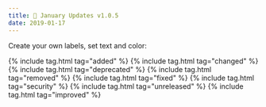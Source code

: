 ```yaml
---
title: 🚧 January Updates v1.0.5
date: 2019-01-17
---
```


Create your own labels, set text and color:

{% include tag.html tag="added" %}
{% include tag.html tag="changed" %}
{% include tag.html tag="deprecated" %}
{% include tag.html tag="removed" %}
{% include tag.html tag="fixed" %}
{% include tag.html tag="security" %}
{% include tag.html tag="unreleased" %}
{% include tag.html tag="improved" %}

